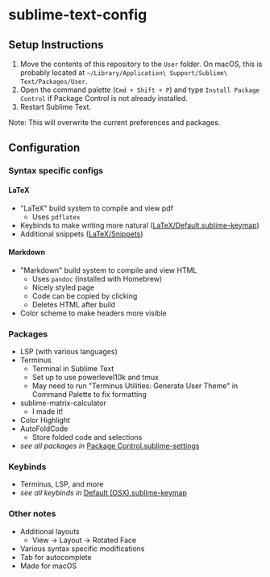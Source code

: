 # sublime-text-config

## Setup Instructions
1) Move the contents of this repository to the `User` folder.  On macOS, this is probably located at `~/Library/Application\ Support/Sublime\ Text/Packages/User`.
2) Open the command palette (`Cmd + Shift + P`) and type `Install Package Control` if Package Control is not already installed.
3) Restart Sublime Text.

Note: This will overwrite the current preferences and packages.

## Configuration

### Syntax specific configs
#### LaTeX
- "LaTeX" build system to compile and view pdf
  - Uses `pdflatex`
- Keybinds to make writing more natural ([LaTeX/Default.sublime-keymap](LaTeX/Default.sublime-keymap))
- Additional snippets ([LaTeX/Snippets](LaTeX/Snippets))

#### Markdown
- "Markdown" build system to compile and view HTML
  - Uses `pandoc` (installed with Homebrew)
  - Nicely styled page
  - Code can be copied by clicking
  - Deletes HTML after build
- Color scheme to make headers more visible

### Packages
- LSP (with various languages)
- Terminus
  - Terminal in Sublime Text
  - Set up to use powerlevel10k and tmux
  - May need to run "Terminus Utilities: Generate User Theme" in Command Palette to fix formatting
- sublime-matrix-calculator
  - I made it!
- Color Highlight
- AutoFoldCode
  - Store folded code and selections
- *see all packages in* [Package Control.sublime-settings](Package%20Control.sublime-settings)

### Keybinds
- Terminus, LSP, and more
- *see all keybinds in* [Default (OSX).sublime-keymap](Default%20(OSX).sublime-keymap)

### Other notes
- Additional layouts
  - View $\to$ Layout $\to$ Rotated Face
- Various syntax specific modifications
- Tab for autocomplete
- Made for macOS
